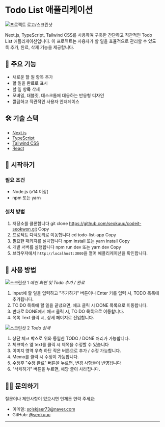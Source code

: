 # Todo List 애플리케이션

![프로젝트 로고/스크린샷](![main](https://github.com/user-attachments/assets/d1208911-5166-4f4b-99c7-093821048e55))

Next.js, TypeScript, Tailwind CSS를 사용하여 구축한 간단하고 직관적인 Todo List 애플리케이션입니다. 이 프로젝트는 사용자가 할 일을 효율적으로 관리할 수 있도록 추가, 완료, 삭제 기능을 제공합니다.

## 🚀 주요 기능

- 새로운 할 일 항목 추가
- 할 일을 완료로 표시
- 할 일 항목 삭제
- 모바일, 태블릿, 데스크톱에 대응하는 반응형 디자인
- 깔끔하고 직관적인 사용자 인터페이스

## 🛠 기술 스택

- [Next.js](https://nextjs.org/)
- [TypeScript](https://www.typescriptlang.org/)
- [Tailwind CSS](https://tailwindcss.com/)
- [React](https://reactjs.org/)

## 🏁 시작하기

### 필요 조건

- Node.js (v14 이상)
- npm 또는 yarn

### 설치 방법

1. 저장소를 클론합니다
   git clone https://github.com/seokuuu/codeit-seokwon.git
   Copy
2. 프로젝트 디렉토리로 이동합니다
   cd todo-list-app
   Copy
3. 필요한 패키지를 설치합니다
   npm install
   또는
   yarn install
   Copy
4. 개발 서버를 실행합니다
   npm run dev
   또는
   yarn dev
   Copy
5. 브라우저에서 `http://localhost:3000`을 열어 애플리케이션을 확인합니다.

## 📸 사용 방법

![스크린샷 1](https://www.notion.so/image/https%3A%2F%2Fprod-files-secure.s3.us-west-2.amazonaws.com%2F88af2cc4-6c81-4f88-a2fb-80382230bff4%2F7ba0d3f7-0c34-4254-a017-a05654bb1c9d%2Fimage.png?table=block&id=12585e95-b3ef-8046-af0b-fe866213b5e6&spaceId=88af2cc4-6c81-4f88-a2fb-80382230bff4&width=2000&userId=a44323bc-9430-45cd-a333-86e4e21f5cb0&cache=v2)
_메인 화면 및 Todo 추가 / 완료_

1. Input에 할 일을 입력하고 "추가하기" 버튼이나 Enter 키를 입력 시, TODO 목록에 추가됩니다.
2. TO DO 목록에 할 일을 끝냈으면, 체크 클릭 시 DONE 목록으로 이동합니다.
3. 반대로 DONE에서 체크 클릭 시, TO DO 목록으로 이동합니다.
4. 목록 Text 클릭 시, 상세 페이지로 진입합니다.

![스크린샷 2](https://file.notion.so/f/f/88af2cc4-6c81-4f88-a2fb-80382230bff4/44ab6200-f55c-4923-b005-5ad18bf2b3a6/image.png?table=block&id=12585e95-b3ef-8059-9657-d03ea99fc90a&spaceId=88af2cc4-6c81-4f88-a2fb-80382230bff4&expirationTimestamp=1729555200000&signature=7fqX4ZBiSGfdAxv--fAO82JGnRZn4yeM2gzM2LPqpaY&downloadName=image.png)
_Todo 상세_

1. 상단 체크 박스로 위와 동일한 TODO / DONE 처리가 가능합니다.
2. 체크박스 옆 text를 클릭 시 제목을 수정할 수 있습니다
3. 이미지 영역 우측 하단 작은 버튼으로 추가 / 수정 가능합니다.
4. Memo를 클릭 시 수정이 가능합니다.
5. 수정후 "수정 완료" 버튼을 누르면, 변경 사항들이 반영됩니다
6. "삭제하기" 버튼을 누르면, 해당 글이 사라집니다.

## 🙋‍♀️ 문의하기

질문이나 제안사항이 있으시면 언제든 연락 주세요:

- 이메일: solskjaer73@naver.com
- GitHub: [@seokuuu](https://github.com/seokuuu/codeit-seokwon.git)

---
